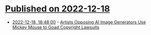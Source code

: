 # [Published on 2022-12-18](index.md)

* [2022-12-18, 18:48:00](https://slashdot.org/story/22/12/18/1845215/artists-opposing-ai-image-generators-use-mickey-mouse-to-goad-copyright-lawsuits?utm_source=rss1.0mainlinkanon&utm_medium=feed) - [Artists Opposing AI Image Generators Use Mickey Mouse to Goad Copyright Lawsuits](https://slashdot.org/story/22/12/18/1845215/artists-opposing-ai-image-generators-use-mickey-mouse-to-goad-copyright-lawsuits?utm_source=rss1.0mainlinkanon&utm_medium=feed)
